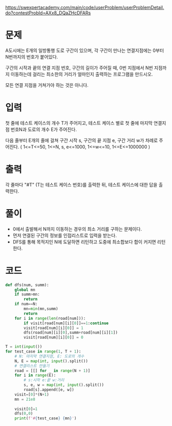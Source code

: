 https://swexpertacademy.com/main/code/userProblem/userProblemDetail.do?contestProbId=AXx8_DQaZHcDFARs

# 문제

A도시에는 E개의 일방통행 도로 구간이 있으며, 각 구간이 만나는 연결지점에는 0부터 N번까지의 번호가 붙어있다.

구간의 시작과 끝의 연결 지점 번호, 구간의 길이가 주어질 때, 0번 지점에서 N번 지점까지 이동하는데 걸리는 최소한의 거리가 얼마인지 출력하는 프로그램을 만드시오.

모든 연결 지점을 거쳐가야 하는 것은 아니다.

# 입력

첫 줄에 테스트 케이스의 개수 T가 주어지고, 테스트 케이스 별로 첫 줄에 마지막 연결지점 번호N과 도로의 개수 E가 주어진다.

다음 줄부터 E개의 줄에 걸쳐 구간 시작 s, 구간의 끝 지점 e, 구간 거리 w가 차례로 주어진다. ( 1<=T<=50, 1<=N, s, e<=1000, 1<=w<=10, 1<=E<=1000000 )


# 출력

각 줄마다 "#T" (T는 테스트 케이스 번호)를 출력한 뒤, 테스트 케이스에 대한 답을 출력한다.

# 풀이

- 0에서 출발해서 N까지 이동하는 경우의 최소 거리를 구하는 문제이다.
- 먼저 연결된 구간의 정보를 인접리스트로 입력을 받는다.
- DFS를 통해 목적지인 N에 도달하면 리턴하고 도중에 최소합보다 합이 커지면 리턴한다.

# 코드

```python
def dfs(num, summ):
    global mn
    if summ>mn:
        return
    if num==N:
        mn=min(mn,summ)
        return
    for i in range(len(road[num])):
        if visit[road[num][i][0]]==1:continue
        visit[road[num][i][0]] = 1
        dfs(road[num][i][0],summ+road[num][i][1])
        visit[road[num][i][0]] = 0

T = int(input())
for test_case in range(1, T + 1):
    # N: 마지막 연결지점, E: 도로의 개수
    N, E = map(int, input().split())
    # 연결리스트 만들기
    road = [[] for _ in range(N + 1)]
    for i in range(E):
        # s:시작 e:끝 w:거리
        s, e, w = map(int, input().split())
        road[s].append([e, w])
    visit=[0]*(N+1)
    mn = 21e8
    
    visit[0]=1
    dfs(0,0)
    print(f'#{test_case} {mn}')
```
